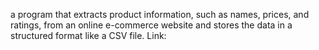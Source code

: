  a program that extracts product information, such as names, prices, and ratings, from an online e-commerce website and stores the data in a structured format like a CSV file.
 Link:
